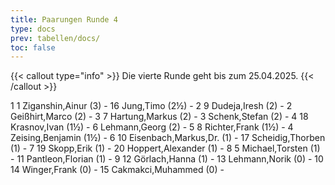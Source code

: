 ```yaml
---
title: Paarungen Runde 4
type: docs
prev: tabellen/docs/
toc: false
---
```


{{< callout type="info" >}}
  Die vierte Runde geht bis zum 25.04.2025.
{{< /callout >}}

<runde>
1	1	Ziganshin,Ainur		(3)	-	16	Jung,Timo		(2½)		-		 
2	9	Dudeja,Iresh		(2)	-	2	Geißhirt,Marco		(2)		-		 
3	7	Hartung,Markus		(2)	-	3	Schenk,Stefan		(2)		-		 
4	18	Krasnov,Ivan		(1½)	-	6	Lehmann,Georg		(2)		-		 
5	8	Richter,Frank		(1½)	-	4	Zeising,Benjamin		(1½)		-		 
6	10	Eisenbach,Markus,Dr.		(1)	-	17	Scheidig,Thorben		(1)		-		 
7	19	Skopp,Erik		(1)	-	20	Hoppert,Alexander		(1)		-		 
8	5	Michael,Torsten		(1)	-	11	Pantleon,Florian		(1)		-		 
9	12	Görlach,Hanna		(1)	-	13	Lehmann,Norik		(0)		-		 
10	14	Winger,Frank		(0)	-	15	Cakmakci,Muhammed		(0)		-		 
</runde>